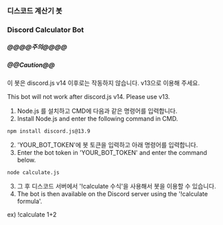 ### 디스코드 계산기 봇
### Discord Calculator Bot

##### @@@@주의@@@@
##### @@Caution@@

이 봇은 discord.js v14 이후로는 작동하지 않습니다. v13으로 이용해 주세요.

This bot will not work after discord.js v14. Please use v13.


1. Node.js 를 설치하고 CMD에 다음과 같은 명령어를 입력합니다.
1. Install Node.js and enter the following command in CMD.
```
npm install discord.js@13.9
```
2. 'YOUR_BOT_TOKEN'에 봇 토큰을 입력하고 아래 명령어를 입력합니다.
2. Enter the bot token in 'YOUR_BOT_TOKEN' and enter the command below.
```
node calculate.js
```
3. 그 후 디스코드 서버에서 '!calculate 수식'을 사용해서 봇을 이용할 수 있습니다.
3. The bot is then available on the Discord server using the '!calculate formula'.

ex) !calculate 1+2
